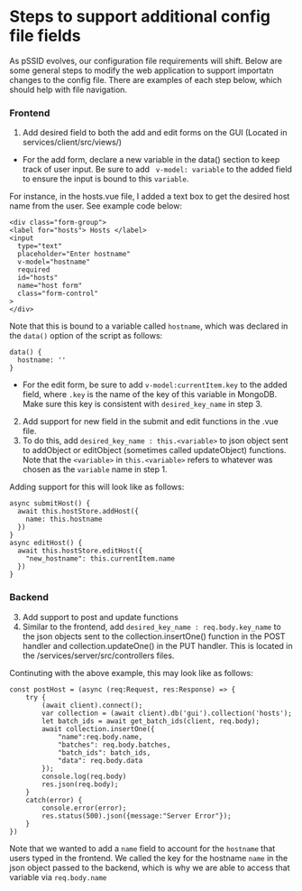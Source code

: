# Steps to support additional config file fields

As pSSID evolves, our configuration file requirements will shift. Below are some general steps to modify the web application to support importatn changes to the config file. There are examples of each step below, which should help with file navigation. 

### Frontend

1. Add desired field to both the add and edit forms on the GUI (Located in services/client/src/views/)
  * For the add form, declare a new variable in the data() section to keep track of user input. Be sure to add ``` v-model: variable``` to the added field to ensure the input is bound to this ``` variable ```.

  For instance, in the hosts.vue file, I added a text box to get the desired host name from the user. See example code below:
  ```
  <div class="form-group">
  <label for="hosts"> Hosts </label>
  <input
    type="text"
    placeholder="Enter hostname"
    v-model="hostname" 
    required
    id="hosts"
    name="host form"
    class="form-control"
  >  
  </div>
 ```
Note that this is bound to a variable called ```hostname```, which was declared in the ```data()``` option of the script as follows:

```
data() {
  hostname: ''
}
```

* For the edit form, be sure to add ```v-model:currentItem.key``` to the added field, where ```.key``` is the name of the key of this variable in MongoDB. Make sure this key is consistent with ```desired_key_name``` in step 3.


2. Add support for new field in the submit and edit functions in the .vue file.
  1. To do this, add ```desired_key_name : this.<variable>``` to json object sent to addObject or editObject (sometimes called updateObject) functions. Note that the ```<variable>``` in ```this.<variable>``` refers to whatever was chosen as the ```variable``` name in step 1.

  Adding support for this will look like as follows:
```
async submitHost() {
  await this.hostStore.addHost({
    name: this.hostname
  })
}
async editHost() {
  await this.hostStore.editHost({
    "new_hostname": this.currentItem.name
  })
}
```

### Backend
3. Add support to post and update functions
  1. Similar to the frontend, add ```desired_key_name : req.body.key_name``` to the json objects sent to the collection.insertOne() function in the POST handler and collection.updateOne() in the PUT handler. This is located in the /services/server/src/controllers files.

Continuting with the above example, this may look like as follows:
```
const postHost = (async (req:Request, res:Response) => {
    try { 
        (await client).connect();
        var collection = (await client).db('gui').collection('hosts');
        let batch_ids = await get_batch_ids(client, req.body);
        await collection.insertOne({
            "name":req.body.name,
            "batches": req.body.batches,
            "batch_ids": batch_ids,
            "data": req.body.data
        });   
        console.log(req.body)
        res.json(req.body);
    }
    catch(error) {
        console.error(error);
        res.status(500).json({message:"Server Error"});
    }
})
```
Note that we wanted to add a ```name``` field to account for the ```hostname``` that users typed in the frontend. We called the key for the hostname ```name``` in the json object passed to the backend, which is why we are able to access that variable via ```req.body.name```

 
